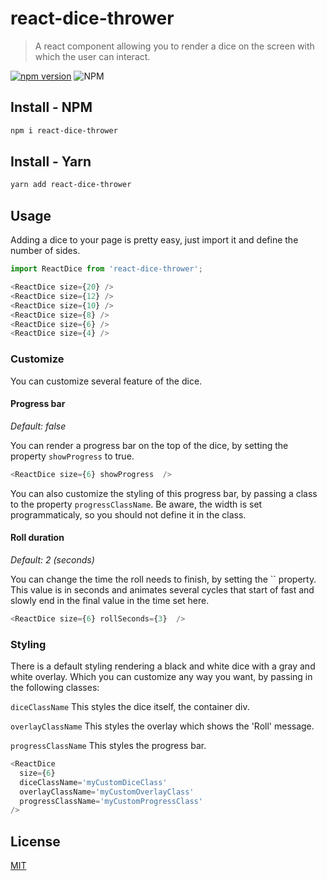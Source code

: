 # react-dice-thrower
> A react component allowing you to render a dice on the screen with which the user can interact.

[![npm version](https://badge.fury.io/js/react-dice-roller.svg)](https://badge.fury.io/js/react-dice-roller)
![NPM](https://img.shields.io/npm/l/react-dice-roller.svg)

## Install - NPM

```bash
npm i react-dice-thrower
```

## Install - Yarn

```bash
yarn add react-dice-thrower
```


## Usage

Adding a dice to your page is pretty easy, just import it and define the number of sides.

```js
import ReactDice from 'react-dice-thrower';

<ReactDice size={20} /> 
<ReactDice size={12} />
<ReactDice size={10} />
<ReactDice size={8} />
<ReactDice size={6} />
<ReactDice size={4} />
```

### Customize

You can customize several feature of the dice.

#### Progress bar
*Default: false*

You can render a progress bar on the top of the dice, by setting the property `showProgress` to true.

```js
<ReactDice size={6} showProgress  />
```
You can also customize the styling of this progress bar, by passing a class to the property `progressClassName`. Be aware, the width is set programmaticaly, so you should not define it in the class.

#### Roll duration
*Default: 2 (seconds)*

You can change the time the roll needs to finish, by setting the `` property. This value is in seconds and animates several cycles that start of fast and slowly end in the final value in the time set here.

```js
<ReactDice size={6} rollSeconds={3}  />
```

### Styling

There is a default styling rendering a black and white dice with a gray and white overlay. Which you can customize any way you want, by passing in the following classes:

`diceClassName`
This styles the dice itself, the container div.

`overlayClassName`
This styles the overlay which shows the 'Roll' message.

`progressClassName`
This styles the progress bar.

```js
<ReactDice 
  size={6} 
  diceClassName='myCustomDiceClass'
  overlayClassName='myCustomOverlayClass'
  progressClassName='myCustomProgressClass'
/>
```
## License

[MIT](http://vjpr.mit-license.org)
